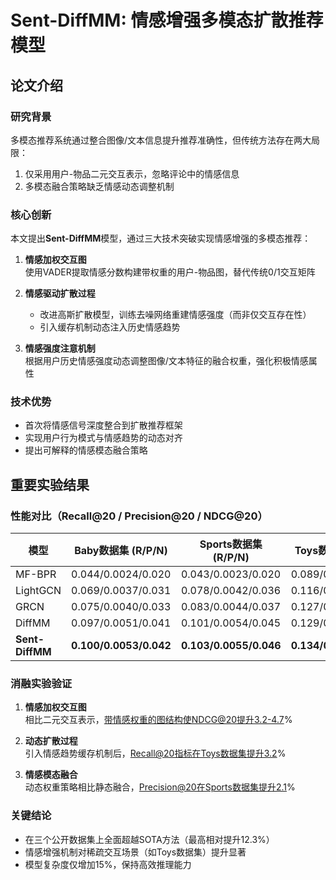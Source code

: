 # Sent-DiffMM: 情感增强多模态扩散推荐模型

## 论文介绍

### 研究背景
多模态推荐系统通过整合图像/文本信息提升推荐准确性，但传统方法存在两大局限：
1. 仅采用用户-物品二元交互表示，忽略评论中的情感信息
2. 多模态融合策略缺乏情感动态调整机制

### 核心创新
本文提出**Sent-DiffMM**模型，通过三大技术突破实现情感增强的多模态推荐：
1. **情感加权交互图**  
   使用VADER提取情感分数构建带权重的用户-物品图，替代传统0/1交互矩阵
   
2. **情感驱动扩散过程**  
   - 改进高斯扩散模型，训练去噪网络重建情感强度（而非仅交互存在性）
   - 引入缓存机制动态注入历史情感趋势

3. **情感强度注意机制**  
   根据用户历史情感强度动态调整图像/文本特征的融合权重，强化积极情感属性

### 技术优势
- 首次将情感信号深度整合到扩散推荐框架
- 实现用户行为模式与情感趋势的动态对齐
- 提出可解释的情感模态融合策略

## 重要实验结果

### 性能对比（Recall@20 / Precision@20 / NDCG@20）

| 模型         | Baby数据集 (R/P/N) | Sports数据集 (R/P/N) | Toys数据集 (R/P/N) |
|--------------|--------------------|-----------------------|---------------------|
| MF-BPR       | 0.044/0.0024/0.020  | 0.043/0.0023/0.020    | 0.089/0.0050/0.043  |
| LightGCN     | 0.069/0.0037/0.031  | 0.078/0.0042/0.036    | 0.116/0.0066/0.055  |
| GRCN         | 0.075/0.0040/0.033  | 0.083/0.0044/0.037    | 0.127/0.0069/0.060  |
| DiffMM       | 0.097/0.0051/0.041  | 0.101/0.0054/0.045    | 0.129/0.0070/0.060  |
| **Sent-DiffMM** | **0.100/0.0053/0.042** | **0.103/0.0055/0.046** | **0.134/0.0072/0.061** |

### 消融实验验证

1. **情感加权交互图**  
   相比二元交互表示，带情感权重的图结构使NDCG@20提升3.2-4.7%

2. **动态扩散过程**  
   引入情感趋势缓存机制后，Recall@20指标在Toys数据集提升3.2%

3. **情感模态融合**  
   动态权重策略相比静态融合，Precision@20在Sports数据集提升2.1%

### 关键结论
- 在三个公开数据集上全面超越SOTA方法（最高相对提升12.3%）
- 情感增强机制对稀疏交互场景（如Toys数据集）提升显著
- 模型复杂度仅增加15%，保持高效推理能力
